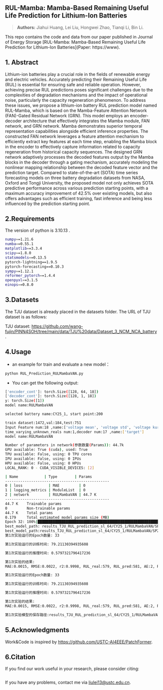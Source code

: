 ## RUL-Mamba: Mamba-Based Remaining Useful Life Prediction for Lithium-Ion Batteries

> **Authors:**
Jiahui Huang, Lei Liu, Hongwei Zhao, Tianqi Li, Bin Li.

This repo contains the code and data from our paper published in Journal of Energy Storage [RUL-Mamba: Mamba-Based Remaining Useful Life Prediction for Lithium-Ion Batteries](Paper: https://www).

## 1. Abstract

Lithium-ion batteries play a crucial role in the fields of renewable energy and electric vehicles. Accurately predicting their Remaining Useful Life (RUL) is essential for ensuring safe and reliable operation. However, achieving precise RUL predictions poses significant challenges due to the complexities of degradation mechanisms and the impact of operational noise, particularly the capacity regeneration phenomenon. To address these issues, we propose a lithium-ion battery RUL prediction model named RUL-Mamba, which is based on the Mamba-Feature Attention Network (FAN)-Gated Residual Network (GRN). This model employs an encoder-decoder architecture that effectively integrates the Mamba module, FAN network, and GRN network. Mamba demonstrates superior temporal representation capabilities alongside efficient inference properties. The constructed FAN network leverages a feature attention mechanism to efficiently extract key features at each time step, enabling the Mamba block in the encoder to effectively capture information related to capacity regeneration from historical capacity sequences. The designed GRN network adaptively processes the decoded features output by the Mamba blocks in the decoder through a gating mechanism, accurately modeling the nonlinear mapping relationship between the decoded feature vector and the prediction target. Compared to state-of-the-art (SOTA) time series forecasting models on three battery degradation datasets from NASA, Oxford and Tongji University, the proposed model not only achieves SOTA predictive performance across various prediction starting points, with a maximum accuracy improvement of 42.5% over existing models, but also offers advantages such as efficient training, fast inference and being less influenced by the prediction starting point.

## 2.Requirements

The version of python is 3.10.13 .
```bash
numpy==1.21.6
numba==0.55.1
matplotlib==3.3.4
scipy==1.8.0
statsmodels==0.13.5
pytorch-lightning==1.9.5
pytorch-forecasting==0.10.3
sympy==1.12.1
reformer_pytorch==1.4.4
openpyxl==3.1.5
einops==0.8.0
```

## 3.Datasets

The TJU dataset is already placed in the datasets folder. The URL of TJU dataset is as follows:

TJU dataset: https://github.com/wang-fujin/PINN4SOH/tree/main/data/TJU%20data/Dataset_3_NCM_NCA_battery.

## 4.Usage

- an example for train and evaluate a new model：

```bash
python RUL_Prediction_RULMambaVAN.py
```

- You can get the following output:
    
```bash
['encoder_cont']: torch.Size([128, 64, 18])
['decoder_cont']: torch.Size([128, 1, 18])
y: torch.Size([1])
model name:RULMambaVAN

selected battery name:CY25_1, start point:200

train dataset:1472,val:184,test:751
Input Feature num:18 ,name:['voltage mean', 'voltage std', 'voltage kurtosis', 'voltage skewness', 'CC Q', 'CC charge time', 'voltage slope', 'voltage entropy', 'current mean', 'current std', 'current kurtosis', 'current skewness', 'CV Q', 'CV charge time', 'current slope', 'current entropy', 'Capacity', 'target']
time_varying_unknown_reals num:1,decoder num:17 ,name:['target']
model name:RULMambaVAN

Number of parameters in network(参数数量(Params)): 44.7k
GPU available: True (cuda), used: True
TPU available: False, using: 0 TPU cores
IPU available: False, using: 0 IPUs
HPU available: False, using: 0 HPUs
LOCAL_RANK: 0 - CUDA_VISIBLE_DEVICES: [2]

| Name            | Type        | Params
------------------------------------------------
0 | loss            | MAE         | 0     
1 | logging_metrics | ModuleList  | 0     
2 | network         | RULMambaVAN | 44.7 K
------------------------------------------------
44.7 K    Trainable params
0         Non-trainable params
44.7 K    Total params
0.179     Total estimated model params size (MB)
Epoch 32: 100%|████████████████████████████████████████████████████████████████████| 13/13 [00:02<00:00,  5.55it/s, loss=0.00093, train_loss_step=0.000929, val_loss=0.000709, train_loss_epoch=0.000945]
best_model_path: results_TJU_RUL_prediction_sl_64/CY25_1/RULMambaVAN/SP200/Exp1/RULMambaVANNetModel/checkpoints/epoch=32-step=330-v1.ckpt                                                                
best_model_path:results_TJU_RUL_prediction_sl_64/CY25_1/RULMambaVAN/SP200/Exp1/RULMambaVANNetModel/checkpoints/epoch=32-step=330-v1.ckpt <_io.TextIOWrapper name='results_TJU_RUL_prediction_sl_64/CY25_1/RULMambaVAN/SP200/Exp1/log_Feas_18_18_in_l_64_out_l_1_Pcap.txt' mode='w' encoding='UTF-8'>
第1次实验运行的Epoch数量: 33  

第1次实验运行的训练时间: 79.21130394935608  

第1次实验运行的推理时间: 0.5797321796417236  

第1次实验的结果: 
MAE:0.0015, RMSE:0.0022, r2:0.9998, RUL_real:579, RUL_pred:581, AE:2, RE:0.0035  

第1次实验运行的Epoch数量: 33  

第1次实验运行的训练时间: 79.21130394935608  

第1次实验运行的推理时间: 0.5797321796417236  

第1次实验的结果: 
MAE:0.0015, RMSE:0.0022, r2:0.9998, RUL_real:579, RUL_pred:581, AE:2, RE:0.0035  

第1次实验模型的保存路径:results_TJU_RUL_prediction_sl_64/CY25_1/RULMambaVAN/SP200/Exp1/RULMambaVANNetModel/checkpoints/epoch=32-step=330-v1.ckpt
```

## 5.Acknowledgments

Work&Code is inspired by https://github.com/USTC-AI4EEE/PatchFormer.

## 6.Citation

If you find our work useful in your research, please consider citing:

```latex

```

If you have any problems, contact me via liulei13@ustc.edu.cn.